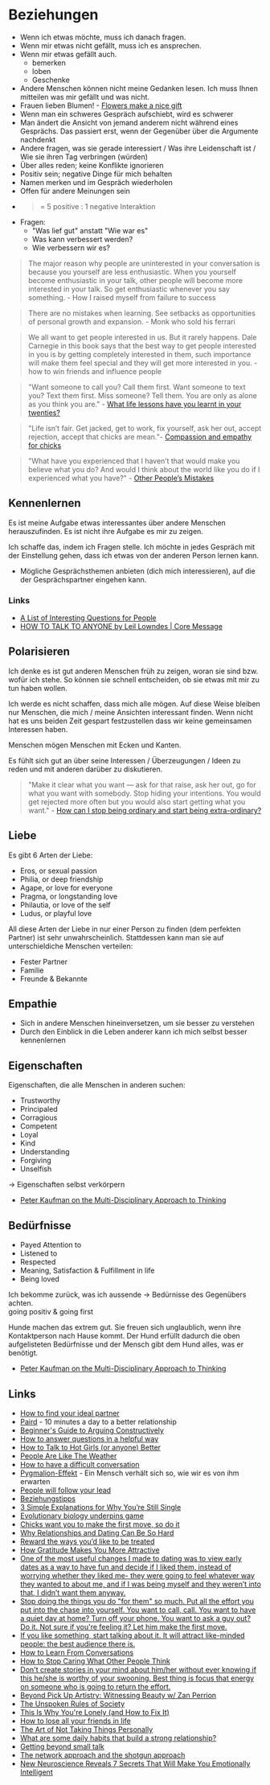 # Beziehungen

- Wenn ich etwas möchte, muss ich danach fragen.
- Wenn mir etwas nicht gefällt, muss ich es ansprechen.
- Wenn mir etwas gefällt auch.
    + bemerken
    + loben
    + Geschenke
- Andere Menschen können nicht meine Gedanken lesen. Ich muss Ihnen mitteilen was mir gefällt und was nicht.
- Frauen lieben Blumen! - [Flowers make a nice gift](https://www.echevarria.io/blog/flowers-make-a-nice-gift/index.html)
- Wenn man ein schweres Gespräch aufschiebt, wird es schwerer
- Man ändert die Ansicht von jemand anderem nicht während eines Gesprächs. Das passiert erst, wenn der Gegenüber über die Argumente nachdenkt
- Andere fragen, was sie gerade interessiert / Was ihre Leidenschaft ist / Wie sie ihren Tag verbringen (würden)
- Über alles reden; keine Konflikte ignorieren
- Positiv sein; negative Dinge für mich behalten
- Namen merken und im Gespräch wiederholen
- Offen für andere Meinungen sein
- >= 5 positive : 1 negative Interaktion
- Fragen: 
    + "Was lief gut" anstatt "Wie war es"
    + Was kann verbessert werden? 
    + Wie verbessern wir es?

> The major reason why people are uninterested in your conversation is because you yourself are less enthusiastic. When you yourself become enthusiastic in your talk, other people will become more interested in your talk. So get enthusiastic whenever you say something. - How I raised myself from failure to success

> There are no mistakes when learning. See setbacks as opportunities of personal growth and expansion. - Monk who sold his ferrari

> We all want to get people interested in us. But it rarely happens. Dale Carnegie in this book says that the best way to get people interested in you is by getting completely interested in them, such importance will make them feel special and they will get more interested in you. - how to win friends and influence people

> "Want someone to call you? Call them first. Want someone to text you? Text them first. Miss someone? Tell them. You are only as alone as you think you are." - [What life lessons have you learnt in your twenties?](https://qr.ae/pGrJ48)

> "Life isn’t fair. Get jacked, get to work, fix yourself, ask her out, accept rejection, accept that chicks are mean."- [Compassion and empathy for chicks](https://theredquest.wordpress.com/2021/06/21/compassion-and-empathy-for-chicks/)

> "What have you experienced that I haven’t that would make you believe what you do? And would I think about the world like you do if I experienced what you have?" - [Other People’s Mistakes](https://www.collaborativefund.com/blog/mistakes/)

## Kennenlernen

Es ist meine Aufgabe etwas interessantes über andere Menschen herauszufinden. Es ist nicht ihre Aufgabe es mir zu zeigen.

Ich schaffe das, indem ich Fragen stelle. Ich möchte in jedes Gespräch mit der Einstellung gehen, dass ich etwas von der anderen Person lernen kann.

- Mögliche Gesprächsthemen anbieten (dich mich interessieren), auf die der Gesprächspartner eingehen kann.

### Links

- [A List of Interesting Questions for People](https://docs.google.com/document/d/1K_iFxFt9lh1i0mxKRIhOSd2e8X1LNvxnihbChKXhyOc/mobilebasic)
- [HOW TO TALK TO ANYONE by Leil Lowndes | Core Message](https://www.youtube.com/watch?v=huj-lwH2aC8)

## Polarisieren

Ich denke es ist gut anderen Menschen früh zu zeigen, woran sie sind bzw. wofür ich stehe. So können sie schnell entscheiden, ob sie etwas mit mir zu tun haben wollen. 

Ich werde es nicht schaffen, dass mich alle mögen. Auf diese Weise bleiben nur Menschen, die mich / meine Ansichten interessant finden. Wenn nicht hat es uns beiden Zeit gespart festzustellen dass wir keine gemeinsamen Interessen haben.

Menschen mögen Menschen mit Ecken und Kanten.

Es fühlt sich gut an über seine Interessen / Überzeugungen / Ideen zu reden und mit anderen darüber zu diskutieren.

> "Make it clear what you want — ask for that raise, ask her out, go for what you want with somebody. Stop hiding your intentions. You would get rejected more often but you would also start getting what you want." - [How can I stop being ordinary and start being extra-ordinary?](https://qr.ae/pNLDwq)

## Liebe

Es gibt 6 Arten der Liebe:
- Eros, or sexual passion
- Philia, or deep friendship
- Agape, or love for everyone
- Pragma, or longstanding love
- Philautia, or love of the self
- Ludus, or playful love

All diese Arten der Liebe in nur einer Person zu finden (dem perfekten Partner) ist sehr unwahrscheinlich. Stattdessen kann man sie auf unterschieldiche Menschen verteilen:
- Fester Partner
- Familie
- Freunde & Bekannte

## Empathie

- Sich in andere Menschen hineinversetzen, um sie besser zu verstehen
- Durch den Einblick in die Leben anderer kann ich mich selbst besser kennenlernen

## Eigenschaften

Eigenschaften, die alle Menschen in anderen suchen:
- Trustworthy
- Principaled
- Corragious
- Competent
- Loyal
- Kind
- Understanding
- Forgiving
- Unselfish

-> Eigenschaften selbst verkörpern

- [Peter Kaufman on the Multi-Disciplinary Approach to Thinking](https://soundcloud.com/user-339685480/peter-kaufman-on-the-multi-disciplinary-approach-to-thinking)

## Bedürfnisse

- Payed Attention to
- Listened to
- Respected
- Meaning, Satisfaction & Fulfillment in life
- Being loved

Ich bekomme zurück, was ich aussende -> Bedürnisse des Gegenübers achten.    
going positiv & going first

Hunde machen das extrem gut. Sie freuen sich unglaublich, wenn ihre Kontaktperson nach Hause kommt. Der Hund erfüllt dadurch die oben aufgelisteten Bedürfnisse und der Mensch gibt dem Hund alles, was er benötigt. 

- [Peter Kaufman on the Multi-Disciplinary Approach to Thinking](https://soundcloud.com/user-339685480/peter-kaufman-on-the-multi-disciplinary-approach-to-thinking)

## Links

- [How to find your ideal partner](https://twitter.com/KittyPlays/status/1087050463428587521)
- [Paird](https://www.getpaired.com/) - 10 minutes a day to a better relationship
- [Beginner's Guide to Arguing Constructively](http://liamrosen.com/arguments.html)
- [How to answer questions in a helpful way](https://jvns.ca/blog/answer-questions-well/)
- [How to Talk to Hot Girls (or anyone) Better](https://www.mrdbourke.com/how-to-talk-to-hot-girls-or-anyone-better/)
- [People Are Like The Weather](https://www.theemotionmachine.com/people-are-like-the-weather-hard-to-predict-and-outside-of-your-control/)
- [How to have a difficult conversation](https://psyche.co/guides/use-mediation-techniques-to-overcome-the-muck-of-blame-and-anger)
- [Pygmalion-Effekt](https://www.businessinsider.de/wissenschaft/pygmalion-effekt-dieser-psychologische-trick-foerdert-hoechstleistungen-a/?utm_source=pocket-newtab-global-de-DE) - Ein Mensch verhält sich so, wie wir es von ihm erwarten
- [People will follow your lead](https://qr.ae/pNBKTw)
- [Beziehungstipps](https://twitter.com/butchanarchy/status/1375833141647044610)
- [3 Simple Explanations for Why You’re Still Single](https://www.youtube.com/watch?v=464ax0cJO0s)
- [Evolutionary biology underpins game](https://theredquest.wordpress.com/2017/07/30/evolutionary-biology-underpins-game/)
- [Chicks want you to make the first move, so do it](https://theredquest.wordpress.com/2021/04/03/chicks-want-you-to-make-the-first-move-so-do-it/)
- [Why Relationships and Dating Can Be So Hard](https://markmanson.net/why-dating-is-so-hard)
- [Reward the ways you’d like to be treated](https://www.neelnanda.io/blog/reward-the-ways-youd-like-to-be-treated)
- [How Gratitude Makes You More Attractive](https://www.youtube.com/watch?v=0423_E2Ghh8)
- [One of the most useful changes I made to dating was to view early dates as a way to have fun and decide if I liked them, instead of worrying whether they liked me- they were going to feel whatever way they wanted to about me, and if I was being myself and they weren’t into that, I didn’t want them anyway.](https://www.reddit.com/r/TheGirlSurvivalGuide/comments/n2x8ht/how_can_i_get_wooed_and_date_normally_as_a_people/)
- [Stop doing the things you do "for them" so much. Put all the effort you put into the chase into yourself. You want to call, call. You want to have a quiet day at home? Turn off your phone. You want to ask a guy out? Do it. Not sure if you're feeling it? Let him make the first move.](https://www.reddit.com/r/TheGirlSurvivalGuide/comments/n2x8ht/how_can_i_get_wooed_and_date_normally_as_a_people/)
- [If you like something, start talking about it. It will attract like-minded people: the best audience there is.](https://twitter.com/arvidkahl/status/1391146884891353089)
- [How to Learn From Conversations](https://www.neelnanda.io/blog/mini-blog-post-5-how-to-learn-from-conversations)
- [How to Stop Caring What Other People Think](https://www.youtube.com/watch?v=NK-rIVi4nLI)
- [Don't create stories in your mind about him/her without ever knowing if this he/she is worthy of your swooning. Best thing is focus that energy on someone who is going to return the effort.](https://www.reddit.com/r/datingoverthirty/comments/nhhvzd/how_do_you_get_over_someone_you_cant_have_and/)
- [Beyond Pick Up Artistry: Witnessing Beauty w/ Zan Perrion](https://www.youtube.com/watch?v=tBTLQsqW_z4)
- [The Unspoken Rules of Society](https://www.youtube.com/watch?v=f4qhjH54sqw)
- [This Is Why You're Lonely (and How to Fix It)](https://www.youtube.com/watch?v=vI3hO3HiqBw)
- [How to lose all your friends in life](https://www.youtube.com/watch?v=TvOJc8N8AIw)
- [The Art of Not Taking Things Personally](https://medium.dave-bailey.com/the-art-of-not-taking-things-personally-b7a8395ce172)
- [What are some daily habits that build a strong relationship?](https://qr.ae/pGJsyf)
- [Getting beyond small talk](https://phys.org/news/2021-09-small-people-deep-conversations-strangers.html)
- [The network approach and the shotgun approach](https://theredquest.wordpress.com/2021/10/04/the-network-approach-and-the-shotgun-approach-why-and-when-girls-flake-in-dating/)
- [New Neuroscience Reveals 7 Secrets That Will Make You Emotionally Intelligent](https://www.bakadesuyo.com/2021/10/conflict/)
